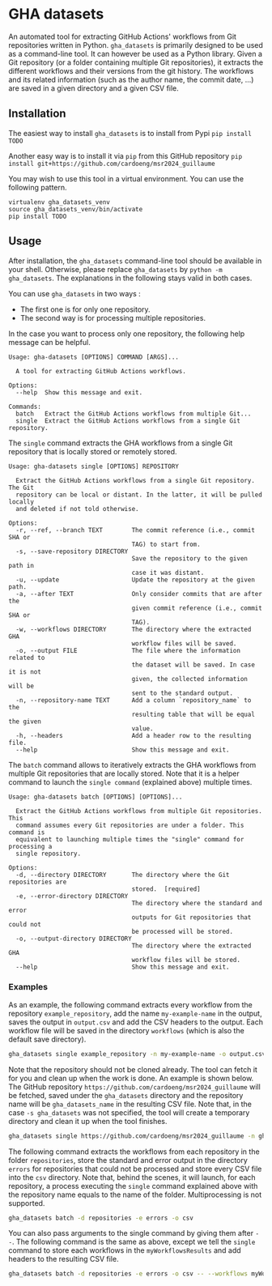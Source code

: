 # GHA datasets

An automated tool for extracting GitHub Actions' workflows from Git repositories written in Python.
`gha_datasets` is primarily designed to be used as a command-line tool. It can however be used as a Python library.
Given a Git repository (or a folder containing multiple Git repositories), it extracts the different workflows and their versions from the git history. The workflows and its related information (such as the author name, the commit date, ...) are saved in a given directory and a given CSV file.

## Installation

The easiest way to install `gha_datasets` is to install from Pypi
```pip install TODO```

Another easy way is to install it via `pip` from this GitHub repository
```pip install git+https://github.com/cardoeng/msr2024_guillaume```

You may wish to use this tool in a virtual environment. You can use the following pattern.
```
virtualenv gha_datasets_venv
source gha_datasets_venv/bin/activate
pip install TODO
```

## Usage

After installation, the `gha_datasets` command-line tool should be available in your shell. Otherwise, please replace `gha_datasets` by `python -m gha_datasets`. The explanations in the following stays valid in both cases.

You can use `gha_datasets` in two ways :

* The first one is for only one repository.
* The second way is for processing multiple repositories.

In the case you want to process only one repository, the following help message can be helpful.

```
Usage: gha-datasets [OPTIONS] COMMAND [ARGS]...

  A tool for extracting GitHub Actions workflows.

Options:
  --help  Show this message and exit.

Commands:
  batch   Extract the GitHub Actions workflows from multiple Git...
  single  Extract the GitHub Actions workflows from a single Git repository.
```

The `single` command extracts the GHA workflows from a single Git repository that is locally stored or remotely stored.

```
Usage: gha-datasets single [OPTIONS] REPOSITORY

  Extract the GitHub Actions workflows from a single Git repository. The Git
  repository can be local or distant. In the latter, it will be pulled locally
  and deleted if not told otherwise.

Options:
  -r, --ref, --branch TEXT        The commit reference (i.e., commit SHA or
                                  TAG) to start from.
  -s, --save-repository DIRECTORY
                                  Save the repository to the given path in
                                  case it was distant.
  -u, --update                    Update the repository at the given path.
  -a, --after TEXT                Only consider commits that are after the
                                  given commit reference (i.e., commit SHA or
                                  TAG).
  -w, --workflows DIRECTORY       The directory where the extracted GHA
                                  workflow files will be saved.
  -o, --output FILE               The file where the information related to
                                  the dataset will be saved. In case it is not
                                  given, the collected information will be
                                  sent to the standard output.
  -n, --repository-name TEXT      Add a column `repository_name` to the
                                  resulting table that will be equal the given
                                  value.
  -h, --headers                   Add a header row to the resulting file.
  --help                          Show this message and exit.
```

The `batch` command allows to iteratively extracts the GHA workflows from multiple Git repositories that are locally stored. Note that it is a helper command to launch the `single command` (explained above) multiple times.

```
Usage: gha-datasets batch [OPTIONS] [OPTIONS]...

  Extract the GitHub Actions workflows from multiple Git repositories. This
  command assumes every Git repositories are under a folder. This command is
  equivalent to launching multiple times the "single" command for processing a
  single repository.

Options:
  -d, --directory DIRECTORY       The directory where the Git repositories are
                                  stored.  [required]
  -e, --error-directory DIRECTORY
                                  The directory where the standard and error
                                  outputs for Git repositories that could not
                                  be processed will be stored.
  -o, --output-directory DIRECTORY
                                  The directory where the extracted GHA
                                  workflow files will be stored.
  --help                          Show this message and exit.
```


### Examples


As an example, the following command extracts every workflow from the repository `example_repository`, add the name `my-example-name` in the output, saves the output in `output.csv` and add the CSV headers to the output. Each workflow file will be saved in the directory `workflows` (which is also the default save directory).

```bash
gha_datasets single example_repository -n my-example-name -o output.csv -w workflows --headers
```

Note that the repository should not be cloned already. The tool can fetch it for you and clean up when the work is done. An example is shown below. The GitHub repository `https://github.com/cardoeng/msr2024_guillaume` will be fetched, saved under the `gha_datasets` directory and the repository name will be `gha_datasets_name` in the resulting CSV file. Note that, in the case `-s gha_datasets` was not specified, the tool will create a temporary directory and clean it up when the tool finishes.

```bash
gha_datasets single https://github.com/cardoeng/msr2024_guillaume -n gha_datasets_name -s gha_datasets -o output.csv --headers
```

The following command extracts the workflows from each repository in the folder `repositories`, store the standard and error output in the directory `errors` for repositories that could not be processed and store every CSV file into the `csv` directory. Note that, behind the scenes, it will launch, for each repository, a process executing the `single` command explained above with the repository name equals to the name of the folder. Multiprocessing is not supported.

```bash
gha_datasets batch -d repositories -e errors -o csv
```

You can also pass arguments to the single command by giving them after `--`. The following command is the same as above, except we tell the `single` command to store each workflows in the `myWorkflowsResults` and add headers to the resulting CSV file.

```bash
gha_datasets batch -d repositories -e errors -o csv -- --workflows myWorkflowsResults --headers
```